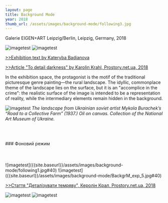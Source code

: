 ```yaml
---
layout: page
title: Background Mode
year: 2018
thumb_url: /assets/images/background-mode/following3.jpg
---
```


<section markdown="1" class="EN">
Galerie EIGEN+ART Leipzig/Berlin, Leipzig, Germany, 2018




![imagetest]({{site.baseurl}}/assets/images/background-mode/BackgrM_exp_4.jpg#40)
![imagetest]({{site.baseurl}}/assets/images/background-mode/following2.jpg#40)


[>>Exhibition text by Kateryba Badianova](https://eigen-art.com/en/exhibitions/archive/lada-nakonechna-background/)

[>>Article "To detail darkness" by Karolin Krahl, Prostory.net.ua, 2018](hhttps://prostory.net.ua/en/9-publikatsii/krytyka/335-to-detail-darkness) 




In the exhibition space, the protagonist is the motif of the traditional picturesque genre painting—the rural landscape. The idyllic, commonplace theme of the landscape lies on the surface, but it is an "accomplice in the crime": the realistic surface of the image is intended to be a representation of reality, while the intermediary elements remain hidden in the background. 


![imagetest]({{site.baseurl}}/assets/images/background-mode/2018invitationcard.jpg)
*The landscape from Ukrainian soviet artist Mykola Burachek’s “Road to a Collective Farm” (1937.) Oil on canvas. Collection of the National Art Museum of Ukraine.* 



<br><br>
</section>

<section markdown="1" class="UKR">
### Фоновий режим
<br>
<br>
<br>
<br>
![imagetest]({{site.baseurl}}/assets/images/background-mode/following1.jpg#40)
![imagetest]({{site.baseurl}}/assets/images/background-mode/BackgrM_exp_5.jpg#40)

[>>Стаття "Деталізувати темряву", Керолін Крал, Prostory.net.ua, 2018](hhttps://prostory.net.ua/en/9-publikatsii/krytyka/335-to-detail-darkness) 


![imagetest]({{site.baseurl}}/assets/images/background-mode/perspective_reduction2.jpg)
![imagetest]({{site.baseurl}}/assets/images/background-mode/perspective_reduction1.jpg)

</section>